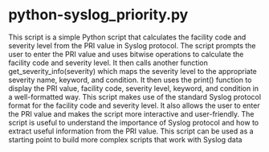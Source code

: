 # python-syslog_priority.py
This script is a simple Python script that calculates the facility code and severity level from the PRI value in Syslog protocol. The script prompts the user to enter the PRI value and uses bitwise operations to calculate the facility code and severity level. It then calls another function get_severity_info(severity) which maps the severity level to the appropriate severity name, keyword, and condition. It then uses the print() function to display the PRI value, facility code, severity level, keyword, and condition in a well-formatted way. This script makes use of the standard Syslog protocol format for the facility code and severity level.
It also allows the user to enter the PRI value and makes the script more interactive and user-friendly. The script is useful to understand the importance of Syslog protocol and how to extract useful information from the PRI value. This script can be used as a starting point to build more complex scripts that work with Syslog data
